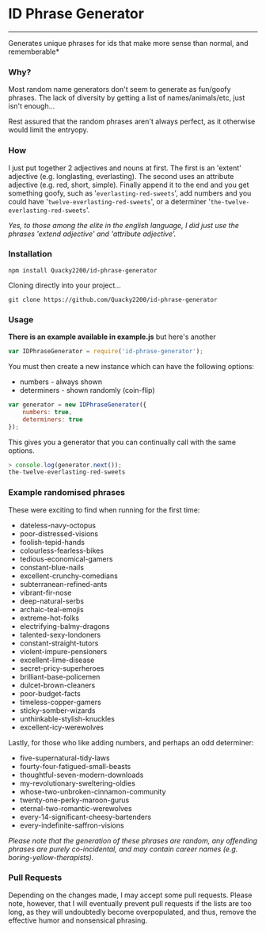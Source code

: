 # ID Phrase Generator
---

Generates unique phrases for ids that make more sense than normal, and rememberable*

### Why?

Most random name generators don't seem to generate as fun/goofy phrases. The lack of diversity by getting a list of names/animals/etc, just isn't enough...

Rest assured that the random phrases aren't always perfect, as it otherwise would limit the entryopy.

### How

I just put together 2 adjectives and nouns at first. The first is an 'extent' adjective (e.g. longlasting, everlasting). The second uses an attribute adjective (e.g. red, short, simple). Finally append it to the end and you get something goofy, such as '`everlasting-red-sweets`', add numbers and you could have '`twelve-everlasting-red-sweets`', or a determiner '`the-twelve-everlasting-red-sweets`'.

*Yes, to those among the elite in the english language, I did just use the phrases 'extend adjective' and 'attribute adjective'.*

### Installation

```
npm install Quacky2200/id-phrase-generator
```

Cloning directly into your project...
```
git clone https://github.com/Quacky2200/id-phrase-generator
```

### Usage

**There is an example available in example.js** but here's another

```js
var IDPhraseGenerator = require('id-phrase-generator');
```

You must then create a new instance which can have the following options:
- numbers - always shown
- determiners - shown randomly (coin-flip)
```js
var generator = new IDPhraseGenerator({
	numbers: true,
	determiners: true
});
```

This gives you a generator that you can continually call with the same options.
```js
> console.log(generator.next());
the-twelve-everlasting-red-sweets
```

### Example randomised phrases

These were exciting to find when running for the first time:
- dateless-navy-octopus
- poor-distressed-visions
- foolish-tepid-hands
- colourless-fearless-bikes
- tedious-economical-gamers
- constant-blue-nails
- excellent-crunchy-comedians
- subterranean-refined-ants
- vibrant-fir-nose
- deep-natural-serbs
- archaic-teal-emojis
- extreme-hot-folks
- electrifying-balmy-dragons
- talented-sexy-londoners
- constant-straight-tutors
- violent-impure-pensioners
- excellent-lime-disease
- secret-pricy-superheroes
- brilliant-base-policemen
- dulcet-brown-cleaners
- poor-budget-facts
- timeless-copper-gamers
- sticky-somber-wizards
- unthinkable-stylish-knuckles
- excellent-icy-werewolves

Lastly, for those who like adding numbers, and perhaps an odd determiner:
- five-supernatural-tidy-laws
- fourty-four-fatigued-small-beasts
- thoughtful-seven-modern-downloads
- my-revolutionary-sweltering-oldies
- whose-two-unbroken-cinnamon-community
- twenty-one-perky-maroon-gurus
- eternal-two-romantic-werewolves
- every-14-significant-cheesy-bartenders
- every-indefinite-saffron-visions

*Please note that the generation of these phrases are random, any offending phrases are purely co-incidental, and may contain career names (e.g. boring-yellow-therapists).*

### Pull Requests

Depending on the changes made, I may accept some pull requests. Please note, however, that I will eventually prevent pull requests if the lists are too long, as they will undoubtedly become overpopulated, and thus, remove the effective humor and nonsensical phrasing.
